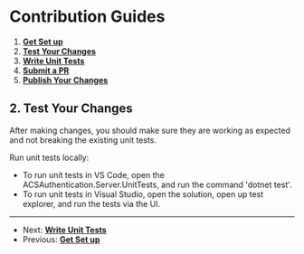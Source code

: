 # Contribution Guides

1. **[Get Set up](<1. get-set-up.md>)**
2. **[Test Your Changes](<2. test-your-changes.md>)**
3. **[Write Unit Tests](<3. write-unit-tests.md>)**
4. **[Submit a PR](<4. submit-a-pr.md>)**
5. **[Publish Your Changes](<5. publish-your-changes.md>)**


## 2. Test Your Changes

After making changes, you should make sure they are working as expected and not breaking the existing unit tests.

Run unit tests locally:
- To run unit tests in VS Code, open the ACSAuthentication.Server.UnitTests, and run the command 'dotnet test'.
- To run unit tests in Visual Studio, open the solution, open up test explorer, and run the tests via the UI.

---

- Next: **[Write Unit Tests](<3. write-unit-tests.md>)**
- Previous: **[Get Set up](<1. get-set-up.md>)**
